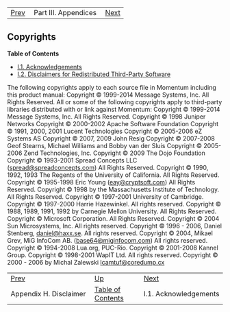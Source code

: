 |     |     |     |
| --- | --- | --- |
| [Prev](disclaimer)  | Part III. Appendices |  [Next](copyright.ack.php) |
## Copyrights
**Table of Contents**

* [I.1\. Acknowledgements](copyright.ack)
* [I.2\. Disclaimers for Redistributed Third-Party Software](copyright.3rdparty-disclaimer)

The following copyrights apply to each source file in Momentum including this product manual:
Copyright © 1999-2014 Message Systems, Inc. All Rights Reserved.
All or some of the following copyrights apply to third-party libraries distributed with or link against Momentum:
Copyright © 1999-2014 Message Systems, Inc. All Rights Reserved.
Copyright © 1998 Juniper Networks
Copyright © 2000-2002 Apache Software Foundation
Copyright © 1991, 2000, 2001 Lucent Technologies
Copyright © 2005-2006 eZ Systems AS
Copyright © 2007, 2009 John Resig
Copyright © 2007-2008 Geof Stearns, Michael Williams and Bobby van der Sluis
Copyright © 2005-2006 Zend Technologies, Inc.
Copyright © 2009 The Dojo Foundation
Copyright © 1993-2001 Spread Concepts LLC (spread@spreadconcepts.com) All Rights Reserved.
Copyright © 1990, 1992, 1993 The Regents of the University of California. All Rights Reserved.
Copyright © 1995-1998 Eric Young (eay@cryptsoft.com) All Rights Reserved.
Copyright © 1998 by the Massachusetts Institute of Technology. All Rights Reserved.
Copyright © 1997-2001 University of Cambridge.
Copyright © 1997-2000 Harrie Hazewinkel. All rights reserved.
Copyright © 1988, 1989, 1991, 1992 by Carnegie Mellon University. All Rights Reserved.
Copyright © Microsoft Corporation. All Rights Reserved.
Copyright © 2004 Sun Microsystems, Inc. All rights reserved.
Copyright © 1996 - 2006, Daniel Stenberg, <daniel@haxx.se>. All rights reserved.
Copyright © 2004, Mikael Grev, MiG InfoCom AB. (base64@miginfocom.com) All rights reserved.
Copyright © 1994-2008 Lua.org, PUC-Rio.
Copyright © 2001-2008 Kannel Group. Copyright © 1998-2001 WapIT Ltd. All rights reserved.
Copyright © 2000 - 2006 by Michal Zalewski <lcamtuf@coredump.cx>

|     |     |     |
| --- | --- | --- |
| [Prev](disclaimer)  | [Up](p.appendices.php) |  [Next](copyright.ack.php) |
| Appendix H. Disclaimer  | [Table of Contents](index) |  I.1. Acknowledgements |
